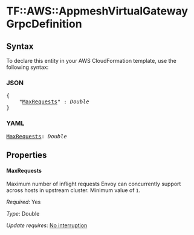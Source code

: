 # TF::AWS::AppmeshVirtualGateway GrpcDefinition

## Syntax

To declare this entity in your AWS CloudFormation template, use the following syntax:

### JSON

<pre>
{
    "<a href="#maxrequests" title="MaxRequests">MaxRequests</a>" : <i>Double</i>
}
</pre>

### YAML

<pre>
<a href="#maxrequests" title="MaxRequests">MaxRequests</a>: <i>Double</i>
</pre>

## Properties

#### MaxRequests

Maximum number of inflight requests Envoy can concurrently support across hosts in upstream cluster. Minimum value of `1`.

_Required_: Yes

_Type_: Double

_Update requires_: [No interruption](https://docs.aws.amazon.com/AWSCloudFormation/latest/UserGuide/using-cfn-updating-stacks-update-behaviors.html#update-no-interrupt)

